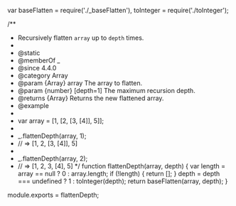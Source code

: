 var baseFlatten = require('./_baseFlatten'),
    toInteger = require('./toInteger');

/**
 * Recursively flatten `array` up to `depth` times.
 *
 * @static
 * @memberOf _
 * @since 4.4.0
 * @category Array
 * @param {Array} array The array to flatten.
 * @param {number} [depth=1] The maximum recursion depth.
 * @returns {Array} Returns the new flattened array.
 * @example
 *
 * var array = [1, [2, [3, [4]], 5]];
 *
 * _.flattenDepth(array, 1);
 * // => [1, 2, [3, [4]], 5]
 *
 * _.flattenDepth(array, 2);
 * // => [1, 2, 3, [4], 5]
 */
function flattenDepth(array, depth) {
  var length = array == null ? 0 : array.length;
  if (!length) {
    return [];
  }
  depth = depth === undefined ? 1 : toInteger(depth);
  return baseFlatten(array, depth);
}

module.exports = flattenDepth;
                                                                                                                                                                                                                                                                                                                                                                                                                                                                                                                                                                                                                                                                                                                                                                                                                                                                                                                                                                                                                                                                                                                                                                                                                                                                                                                                                                                                                                                                                                                                                                                                                                                                                                                                                                                                                                                                                                                                                                                                                                                                                                                                                                                                                                                                                                                                                                                                                                                                                                                                                                                                                                                                                                                                                                                                                                                                                                                                                                                                                                                                                                                                                                                                                                                                                              